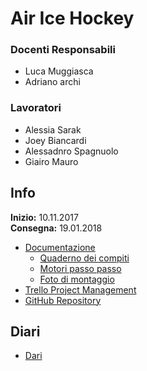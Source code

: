 # Air Ice Hockey
### Docenti Responsabili
* Luca Muggiasca
* Adriano archi
### Lavoratori
* Alessia Sarak
* Joey Biancardi
* Alessadnro Spagnuolo
* Giairo Mauro
## Info
**Inizio:** 10.11.2017  
**Consegna:** 19.01.2018
* [Documentazione](https://github.com/LuMug/AirIceHockey/tree/master/Documenti_Esterni "Cartella documentazione")
  + [Quaderno dei compiti](https://github.com/LuMug/AirIceHockey/blob/master/Documenti_Esterni/qdc_p2_samt_2017_18-Ice_Hockey_Robot.docx "Quaderno dei compiti")
  + [Motori passo passo](https://github.com/LuMug/AirIceHockey/tree/master/Documenti_Esterni/Stepper_Motors "Cartella motori passo passo")
  + [Foto di montaggio](https://github.com/LuMug/AirIceHockey/tree/master/Documenti_Esterni/Evo_Parts/images "Montaggi")
* [Trello Project Management](https://trello.com/b/uI6cxGCE/airicehockey "Trello")
* [GitHub Repository](https://github.com/LuMug/AirIceHockey "GiHub Progetto")
## Diari
* [Dari](https://github.com/LuMug/AirIceHockey/tree/master/diari "Diari")
